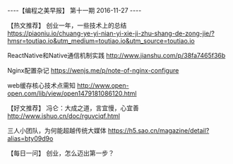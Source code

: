 ----【编程之美早报】 第十一期  2016-11-27 ----

【热文推荐】
创业一年，一些技术上的总结  
https://piaoniu.io/chuang-ye-yi-nian-yi-xie-ji-zhu-shang-de-zong-jie/?hmsr=toutiao.io&utm_medium=toutiao.io&utm_source=toutiao.io

ReactNative和Native通信机制实践 
http://www.jianshu.com/p/38fa7465f36b

Nginx配置杂记 
https://wenjs.me/p/note-of-nginx-configure

web缓存核心技术点需知 
http://www.open-open.com/lib/view/open1479181086120.html

【好文推荐】
冯仑：大成之道，言宜慢，心宜善
http://www.ishuo.cn/doc/rguvciqf.html 

三人小团队，为何能超越传统大媒体
https://h5.sao.cn/magazine/detail?alias=bty09d9o 

【每日一问】
创业，怎么迈出第一步？




